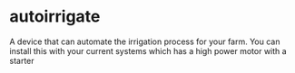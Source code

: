 # autoirrigate
A device that can automate the irrigation process for your farm. You can install this with your current systems which has a high power motor with a starter
